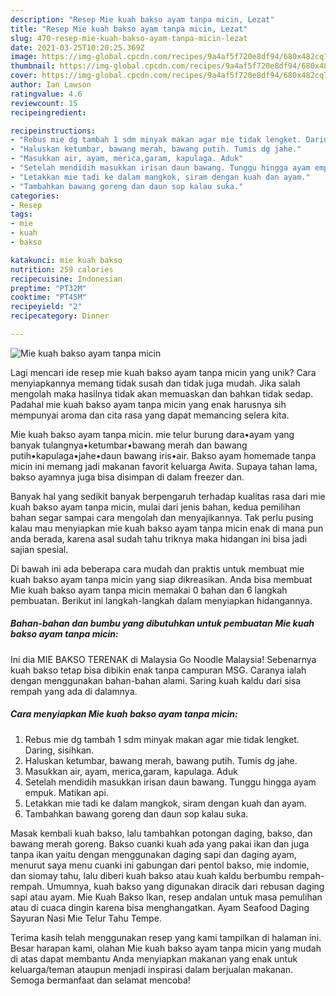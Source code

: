 ```yaml
---
description: "Resep Mie kuah bakso ayam tanpa micin, Lezat"
title: "Resep Mie kuah bakso ayam tanpa micin, Lezat"
slug: 470-resep-mie-kuah-bakso-ayam-tanpa-micin-lezat
date: 2021-03-25T10:20:25.369Z
image: https://img-global.cpcdn.com/recipes/9a4af5f720e8df94/680x482cq70/mie-kuah-bakso-ayam-tanpa-micin-foto-resep-utama.jpg
thumbnail: https://img-global.cpcdn.com/recipes/9a4af5f720e8df94/680x482cq70/mie-kuah-bakso-ayam-tanpa-micin-foto-resep-utama.jpg
cover: https://img-global.cpcdn.com/recipes/9a4af5f720e8df94/680x482cq70/mie-kuah-bakso-ayam-tanpa-micin-foto-resep-utama.jpg
author: Ian Lawson
ratingvalue: 4.6
reviewcount: 15
recipeingredient:

recipeinstructions:
- "Rebus mie dg tambah 1 sdm minyak makan agar mie tidak lengket. Daring, sisihkan."
- "Haluskan ketumbar, bawang merah, bawang putih. Tumis dg jahe."
- "Masukkan air, ayam, merica,garam, kapulaga. Aduk"
- "Setelah mendidih masukkan irisan daun bawang. Tunggu hingga ayam empuk. Matikan api."
- "Letakkan mie tadi ke dalam mangkok, siram dengan kuah dan ayam."
- "Tambahkan bawang goreng dan daun sop kalau suka."
categories:
- Resep
tags:
- mie
- kuah
- bakso

katakunci: mie kuah bakso 
nutrition: 259 calories
recipecuisine: Indonesian
preptime: "PT32M"
cooktime: "PT45M"
recipeyield: "2"
recipecategory: Dinner

---
```



![Mie kuah bakso ayam tanpa micin](https://img-global.cpcdn.com/recipes/9a4af5f720e8df94/680x482cq70/mie-kuah-bakso-ayam-tanpa-micin-foto-resep-utama.jpg)

Lagi mencari ide resep mie kuah bakso ayam tanpa micin yang unik? Cara menyiapkannya memang tidak susah dan tidak juga mudah. Jika salah mengolah maka hasilnya tidak akan memuaskan dan bahkan tidak sedap. Padahal mie kuah bakso ayam tanpa micin yang enak harusnya sih mempunyai aroma dan cita rasa yang dapat memancing selera kita.

Mie kuah bakso ayam tanpa micin. mie telur burung dara•ayam yang banyak tulangnya•ketumbar•bawang merah dan bawang putih•kapulaga•jahe•daun bawang iris•air. Bakso ayam homemade tanpa micin ini memang jadi makanan favorit keluarga Awita. Supaya tahan lama, bakso ayamnya juga bisa disimpan di dalam freezer dan.

Banyak hal yang sedikit banyak berpengaruh terhadap kualitas rasa dari mie kuah bakso ayam tanpa micin, mulai dari jenis bahan, kedua pemilihan bahan segar sampai cara mengolah dan menyajikannya. Tak perlu pusing kalau mau menyiapkan mie kuah bakso ayam tanpa micin enak di mana pun anda berada, karena asal sudah tahu triknya maka hidangan ini bisa jadi sajian spesial.


Di bawah ini ada beberapa cara mudah dan praktis untuk membuat mie kuah bakso ayam tanpa micin yang siap dikreasikan. Anda bisa membuat Mie kuah bakso ayam tanpa micin memakai 0 bahan dan 6 langkah pembuatan. Berikut ini langkah-langkah dalam menyiapkan hidangannya.

<!--inarticleads1-->

##### Bahan-bahan dan bumbu yang dibutuhkan untuk pembuatan Mie kuah bakso ayam tanpa micin:



Ini dia MIE BAKSO TERENAK di Malaysia Go Noodle Malaysia! Sebenarnya kuah bakso tetap bisa dibikin enak tanpa campuran MSG. Caranya ialah dengan menggunakan bahan-bahan alami. Saring kuah kaldu dari sisa rempah yang ada di dalamnya. 

<!--inarticleads2-->

##### Cara menyiapkan Mie kuah bakso ayam tanpa micin:

1. Rebus mie dg tambah 1 sdm minyak makan agar mie tidak lengket. Daring, sisihkan.
1. Haluskan ketumbar, bawang merah, bawang putih. Tumis dg jahe.
1. Masukkan air, ayam, merica,garam, kapulaga. Aduk
1. Setelah mendidih masukkan irisan daun bawang. Tunggu hingga ayam empuk. Matikan api.
1. Letakkan mie tadi ke dalam mangkok, siram dengan kuah dan ayam.
1. Tambahkan bawang goreng dan daun sop kalau suka.


Masak kembali kuah bakso, lalu tambahkan potongan daging, bakso, dan bawang merah goreng. Bakso cuanki kuah ada yang pakai ikan dan juga tanpa ikan yaitu dengan menggunakan daging sapi dan daging ayam, menurut saya menu cuanki ini gabungan dari pentol bakso, mie indomie, dan siomay tahu, lalu diberi kuah bakso atau kuah kaldu berbumbu rempah-rempah. Umumnya, kuah bakso yang digunakan diracik dari rebusan daging sapi atau ayam. Mie Kuah Bakso Ikan, resep andalan untuk masa pemulihan atau di cuaca dingin karena bisa menghangatkan. Ayam Seafood Daging Sayuran Nasi Mie Telur Tahu Tempe. 

Terima kasih telah menggunakan resep yang kami tampilkan di halaman ini. Besar harapan kami, olahan Mie kuah bakso ayam tanpa micin yang mudah di atas dapat membantu Anda menyiapkan makanan yang enak untuk keluarga/teman ataupun menjadi inspirasi dalam berjualan makanan. Semoga bermanfaat dan selamat mencoba!
